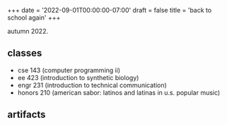 +++
date = '2022-09-01T00:00:00-07:00'
draft = false
title = 'back to school again'
+++

autumn 2022.

<!--more-->

## classes

- cse 143 (computer programming ii)
- ee 423 (introduction to synthetic biology)
- engr 231 (introduction to technical communication)
- honors 210 (american sabor: latinos and latinas in u.s. popular music)

## artifacts
